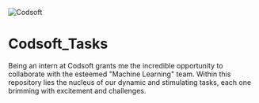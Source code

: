![Codsoft](https://github.com/C-Logesh-Perumal-29/Codsoft_Tasks/assets/125385633/437c6cc5-7144-4724-ba6e-34b7dd41a74f)

# Codsoft_Tasks
Being an intern at Codsoft grants me the incredible opportunity to collaborate with the esteemed "Machine Learning" team. Within this repository lies the nucleus of our dynamic and stimulating tasks, each one brimming with excitement and challenges.
